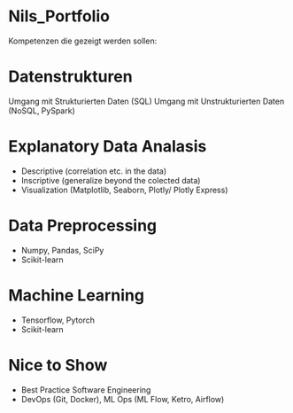 # Nils_Portfolio

Kompetenzen die gezeigt werden sollen:

# Datenstrukturen
Umgang mit Strukturierten Daten (SQL)
Umgang mit Unstrukturierten Daten (NoSQL, PySpark)

# Explanatory Data Analasis 
- Descriptive (correlation etc. in the data)
- Inscriptive (generalize beyond the colected data)
- Visualization (Matplotlib, Seaborn, Plotly/ Plotly Express)

# Data Preprocessing 
- Numpy, Pandas, SciPy
- Scikit-learn

# Machine Learning
- Tensorflow, Pytorch
- Scikit-learn

# Nice to Show
- Best Practice Software Engineering 
- DevOps (Git, Docker), ML Ops (ML Flow, Ketro, Airflow)

